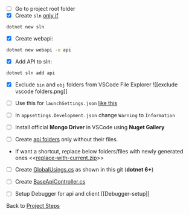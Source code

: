 - [ ] Go to project root folder
- [x] Create `sln` [only if](https://stackoverflow.com/questions/24436042/why-and-when-should-i-ever-be-using-sln-files)
```bash
dotnet new sln
```

- [x] Create webapi:
```bash
dotnet new webapi -o api
```

- [x] Add API to sln: 
```bash
dotnet sln add api
```

- [x] Exclude `bin` and `obj` folders from VSCode File Explorer
![[exclude vscode folders.png]]

- [ ] Use this for `launchSettings.json` [like this](https://github.com/mrtabaa/HealthApp/blob/dotnet6/api/Properties/launchSettings.json)

- [ ] In `appsettings.Development.json` change `Warning` to `Information`

- [ ] Install official **Mongo Driver** in VSCode using **Nuget Gallery**

- [ ] Create [api folders](https://github.com/mrtabaa/HealthApp/tree/dotnet6/api) only without their files.
* If want a shortcut, replace below folders/files with newly generated ones
<<[replace-with-current.zip](obsidian://open?vault=obsidian-class&file=Programming%2Fhelpers%2Freplace-with-current.zip)>>

- [ ] Create [GlobalUsings.cs](https://github.com/mrtabaa/HealthApp/blob/dotnet6/api/GlobalUsing.cs) as shown in this git (**dotnet 6+**)

- [ ] Create [BaseApiController.cs](https://github.com/mrtabaa/HealthApp/blob/dotnet6/api/Controllers/BaseApiController.cs)

- [ ] Setup Debugger for api and client [[Debugger-setup]]

Back to [Project Steps](obsidian://open?vault=obsidian-class&file=Programming%2F0%20-%20Project%20Steps)